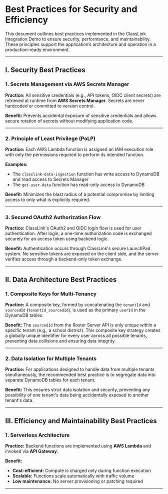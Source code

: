 # Best Practices for Security and Efficiency

This document outlines best practices implemented in the ClassLink Integration Demo to ensure security, performance, and maintainability. These principles support the application’s architecture and operation in a production-ready environment.

---

## I. Security Best Practices

### 1. Secrets Management via AWS Secrets Manager

**Practice:** All sensitive credentials (e.g., API tokens, OIDC client secrets) are retrieved at runtime from **AWS Secrets Manager**. Secrets are never hardcoded or committed to version control.

**Benefit:** Prevents accidental exposure of sensitive credentials and allows secure rotation of secrets without modifying application code.

---

### 2. Principle of Least Privilege (PoLP)

**Practice:** Each AWS Lambda function is assigned an IAM execution role with only the permissions required to perform its intended function.

**Examples:**
- The `classlink-data-ingestion` function has write access to DynamoDB and read access to Secrets Manager
- The `get-user-data` function has read-only access to DynamoDB

**Benefit:** Minimizes the blast radius of a potential compromise by limiting access to only what is explicitly required.

---

### 3. Secured OAuth2 Authorization Flow

**Practice:** ClassLink's OAuth2 and OIDC login flow is used for user authentication. After login, a one-time authorization code is exchanged securely for an access token using backend logic.

**Benefit:** Authentication occurs through ClassLink's secure LaunchPad system. No sensitive tokens are exposed on the client side, and the server verifies access through a backend-only token exchange.

---

## II. Data Architecture Best Practices

### 1. Composite Keys for Multi-Tenancy

**Practice:** A composite key, formed by concatenating the `tenantId` and `sourcedId` (`tenantId_sourcedId`), is used as the primary `userId` in the DynamoDB tables.

**Benefit:** The `sourcedId` from the Roster Server API is only unique *within* a specific tenant (e.g., a school district). This composite key strategy creates a globally unique identifier for every user across all possible tenants, preventing data collisions and ensuring data integrity.

---

### 2. Data Isolation for Multiple Tenants

**Practice:** For applications designed to handle data from multiple tenants simultaneously, the recommended best practice is to segregate data into separate DynamoDB tables for each tenant.

**Benefit:** This ensures strict data isolation and security, preventing any possibility of one tenant's data being accidentally exposed to another tenant's data.

---

## III. Efficiency and Maintainability Best Practices

### 1. Serverless Architecture

**Practice:** Backend functions are implemented using **AWS Lambda** and invoked via **API Gateway**.

**Benefit:**
- **Cost-efficient:** Compute is charged only during function execution
- **Scalable:** Functions scale automatically with traffic volume
- **Low maintenance:** No server provisioning or patching required

---
